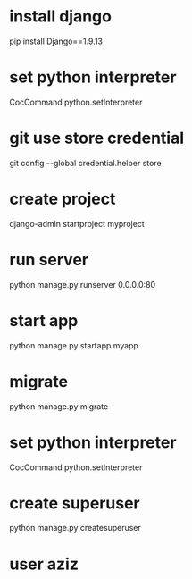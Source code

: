 # install django
pip install Django==1.9.13

# set python interpreter
CocCommand python.setInterpreter

# git use store credential
git config --global credential.helper store

# create project
django-admin startproject myproject

# run server
python manage.py runserver 0.0.0.0:80

# start app
python manage.py startapp myapp

# migrate
python manage.py migrate

# set python interpreter
CocCommand python.setInterpreter

# create superuser
python manage.py createsuperuser

# user aziz

